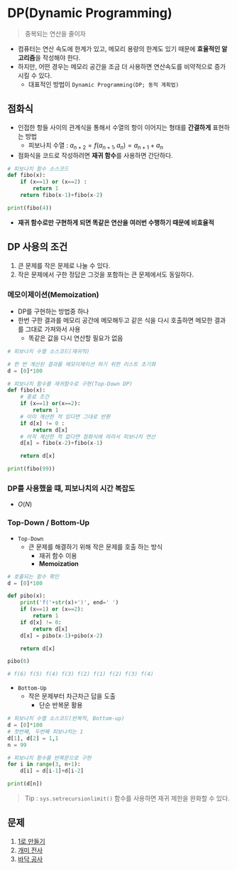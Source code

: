 # DP(Dynamic Programming)
> 중복되는 연산을 줄이자

- 컴퓨터는 연산 속도에 한계가 있고, 메모리 용량의 한계도 있기 때문에 **효율적인 알고리즘**을 작성해야 한다.
- 하지만, 어떤 경우는 메모리 공간을 조금 더 사용하면 연산속도를 비약적으로 증가시킬 수 있다.
    - 대표적인 방법이 `Dynamic Programming(DP; 동적 계획법)`

## 점화식
- 인접한 항들 사이의 관계식을 통해서 수열의 항이 이어지는 형태를 **간결하게** 표현하는 방법
    - 피보나치 수열 : $a_{n+2}=f(a_{n+1},a_n)=a_{n+1}+a_n$
- 점화식을 코드로 작성하려면 **재귀 함수**를 사용하면 간단하다.
```python
# 피보나치 함수 소스코드
def fibo(x):
    if (x==1) or (x==2) : 
        return 1
    return fibo(x-1)+fibo(x-2)

print(fibo(4))
```
- **재귀 함수로만 구현하게 되면 똑같은 연산을 여러번 수행하기 때문에 비효율적**

## DP 사용의 조건
1. 큰 문제를 작은 문제로 나눌 수 있다.
2. 작은 문제에서 구한 정답은 그것을 포함하는 큰 문제에서도 동일하다.

### 메모이제이션(Memoization)
- DP를 구현하는 방법중 하나
- 한번 구한 결과를 메모리 공간에 메모해두고 같은 식을 다시 호출하면 메모한 결과를 그대로 가져와서 사용
    - 똑같은 값을 다시 연산할 필요가 없음

```python
# 피보나치 수열 소스코드(재귀적)

# 한 번 계산된 결과를 메모이제이션 하기 위한 리스트 초기화
d = [0]*100

# 피보나치 함수를 재귀함수로 구현(Top-Down DP)
def fibo(x):
    # 종료 조건
    if (x==1) or(x==2):
        return 1
    # 이미 계산한 적 있다면 그대로 반환
    if d[x] != 0 : 
        return d[x]
    # 아직 계산한 적 없다면 점화식에 따라서 피보나치 연산
    d[x] = fibo(x-2)+fibo(x-1)

    return d[x]

print(fibo(99))
```
### DP를 사용했을 떄, 피보나치의 시간 복잡도
- $O(N)$


### Top-Down / Bottom-Up
- `Top-Down`
    - 큰 문제를 해결하기 위해 작은 문제를 호출 하는 방식
        - 재귀 함수 이용
        - **Memoization**
```python
# 호출되는 함수 확인
d = [0]*100

def pibo(x):
    print('f('+str(x)+')', end=' ')
    if (x==1) or (x==2):
        return 1
    if d[x] != 0:
        return d[x]
    d[x] = pibo(x-1)+pibo(x-2)

    return d[x]

pibo(6)

# f(6) f(5) f(4) f(3) f(2) f(1) f(2) f(3) f(4)
```
- `Bottom-Up`
    - 작은 문제부터 차근차근 답을 도출
        - 단순 반복문 활용
```python
# 피보나치 수열 소스코드(반복적, Bottom-up)
d = [0]*100
# 첫번째, 두번째 피보나치는 1
d[1], d[2] = 1,1
n = 99

# 피보나치 함수를 반복문으로 구현
for i in range(3, n+1):
    d[i] = d[i-1]+d[i-2]

print(d[n])
```
> Tip : `sys.setrecursionlimit()` 함수를 사용하면 재귀 제한을 완화할 수 있다.

## 문제
1. [1로 만들기]()
2. [개미 전사]()
3. [바닥 공사]()